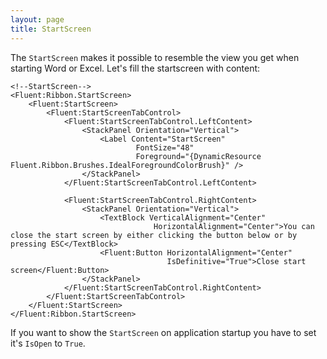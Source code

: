 ```yaml
---
layout: page
title: StartScreen
---
```


The `StartScreen` makes it possible to resemble the view you get when starting Word or Excel.
Let's fill the startscreen with content:

```xaml
<!--StartScreen-->
<Fluent:Ribbon.StartScreen>
    <Fluent:StartScreen>
        <Fluent:StartScreenTabControl>
            <Fluent:StartScreenTabControl.LeftContent>
                <StackPanel Orientation="Vertical">
                    <Label Content="StartScreen"
                            FontSize="48"
                            Foreground="{DynamicResource Fluent.Ribbon.Brushes.IdealForegroundColorBrush}" />
                </StackPanel>
            </Fluent:StartScreenTabControl.LeftContent>

            <Fluent:StartScreenTabControl.RightContent>
                <StackPanel Orientation="Vertical">
                    <TextBlock VerticalAlignment="Center"
                                HorizontalAlignment="Center">You can close the start screen by either clicking the button below or by pressing ESC</TextBlock>
                    <Fluent:Button HorizontalAlignment="Center"
                                   IsDefinitive="True">Close start screen</Fluent:Button>
                </StackPanel>
            </Fluent:StartScreenTabControl.RightContent>
        </Fluent:StartScreenTabControl>
    </Fluent:StartScreen>
</Fluent:Ribbon.StartScreen>
```

If you want to show the `StartScreen` on application startup you have to set it's `IsOpen` to `True`.
